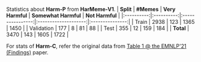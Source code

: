 Statistics about <strong>Harm-P</strong> from <strong>HarMeme-V1</strong>.
|  **Split** | **#Memes** | **Very Harmful** | **Somewhat Harmful** | **Not Harmful** |
|:----------:|:----------:|:----------------:|:--------------------:|:---------------:|
|    Train   |    2938    |        123       |         1365         |       1450      |
| Validation |     177    |         8        |          81          |        88       |
|    Test    |     355    |        12        |          159         |       184       |
|  **Total** |    3470    |        143       |         1605         |       1722      |


For stats of <strong>Harm-C</strong>, refer the original data from <a href="https://aclanthology.org/2021.findings-emnlp.379.pdf">Table 1 @ the EMNLP'21 (Findings)</a> paper.
